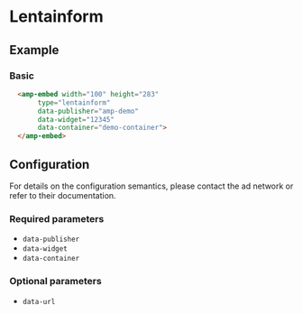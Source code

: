 <!---
Copyright 2019 The AMP HTML Authors. All Rights Reserved.
Licensed under the Apache License, Version 2.0 (the "License");
you may not use this file except in compliance with the License.
You may obtain a copy of the License at
      http://www.apache.org/licenses/LICENSE-2.0
Unless required by applicable law or agreed to in writing, software
distributed under the License is distributed on an "AS-IS" BASIS,
WITHOUT WARRANTIES OR CONDITIONS OF ANY KIND, either express or implied.
See the License for the specific language governing permissions and
limitations under the License.
-->

# Lentainform

## Example

### Basic

```html
  <amp-embed width="100" height="283"
       type="lentainform"
       data-publisher="amp-demo"
       data-widget="12345"
       data-container="demo-container">
  </amp-embed>
```

## Configuration

For details on the configuration semantics, please contact the ad network or refer to their documentation.

### Required parameters

- `data-publisher`
- `data-widget`
- `data-container`

### Optional parameters

- `data-url`
